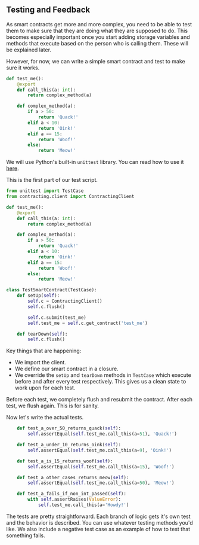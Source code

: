 ## Testing and Feedback

As smart contracts get more and more complex, you need to be able to test them to make sure that they are doing what they are supposed to do. This becomes especially important once you start adding storage variables and methods that execute based on the person who is calling them. These will be explained later.

However, for now, we can write a simple smart contract and test to make sure it works.

```python
def test_me():
	@export
	def call_this(a: int):
		return complex_method(a)

	def complex_method(a):
		if a > 50:
			return 'Quack!'
		elif a < 10:
			return 'Oink!'
		elif a == 15:
			return 'Woof!'
		else:
			return 'Meow!'
```

We will use Python's built-in `unittest` library. You can read how to use it [here](https://docs.python.org/3/library/unittest.html).

This is the first part of our test script.

```python
from unittest import TestCase
from contracting.client import ContractingClient

def test_me():
	@export
	def call_this(a: int):
		return complex_method(a)

	def complex_method(a):
		if a > 50:
			return 'Quack!'
		elif a < 10:
			return 'Oink!'
		elif a == 15:
			return 'Woof!'
		else:
			return 'Meow!'

class TestSmartContract(TestCase):
	def setUp(self):
		self.c = ContractingClient()
		self.c.flush()

		self.c.submit(test_me)
		self.test_me = self.c.get_contract('test_me')

	def tearDown(self):
		self.c.flush()
```

Key things that are happening:

* We import the client.
* We define our smart contract in a closure.
* We override the `setUp` and `tearDown` methods in `TestCase` which execute before and after every test respectively. This gives us a clean state to work upon for each test. 

Before each test, we completely flush and resubmit the contract. After each test, we flush again. This is for sanity.

Now let's write the actual tests.
```python
	def test_a_over_50_returns_quack(self):
		self.assertEqual(self.test_me.call_this(a=51), 'Quack!')

	def test_a_under_10_returns_oink(self):
		self.assertEqual(self.test_me.call_this(a=9), 'Oink!')

	def test_a_is_15_returns_woof(self):
		self.assertEqual(self.test_me.call_this(a=15), 'Woof!')

	def test_a_other_cases_returns_meow(self):
		self.assertEqual(self.test_me.call_this(a=50), 'Meow!')

	def test_a_fails_if_non_int_passed(self):
		with self.assertRaises(ValueError):
			self.test_me.call_this(a='Howdy!')
```

The tests are pretty straightforward. Each branch of logic gets it's own test and the behavior is described. You can use whatever testing methods you'd like. We also include a negative test case as an example of how to test that something fails.
